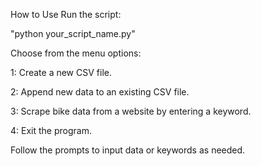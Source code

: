 How to Use
Run the script:

"python your_script_name.py"

Choose from the menu options:

1: Create a new CSV file.

2: Append new data to an existing CSV file.

3: Scrape bike data from a website by entering a keyword.

4: Exit the program.

Follow the prompts to input data or keywords as needed.
